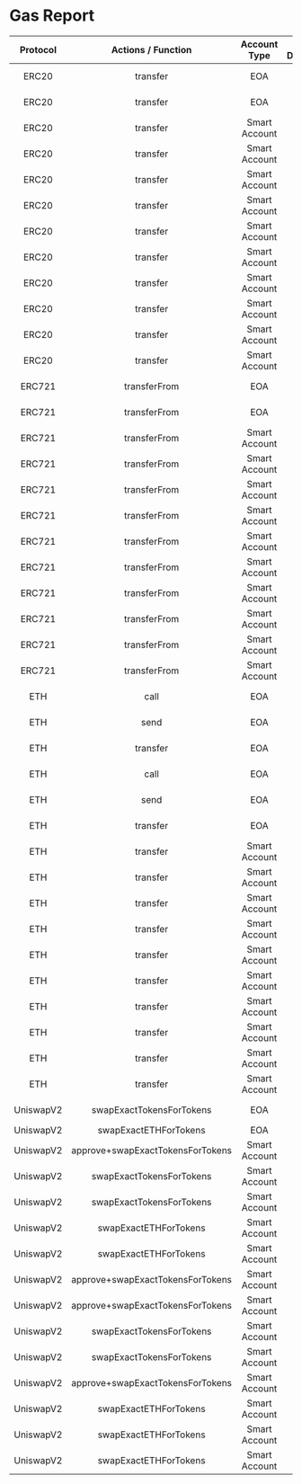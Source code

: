 # Gas Report
| **Protocol** | **Actions / Function** | **Account Type** | **Is Deployed** | **With Paymaster?** | **Receiver Access** | **Gas Used** | **Full Log** |
|:------------:|:---------------------:|:----------------:|:--------------:|:-------------------:|:-------------------:|:------------:|:-------------:|
|   ERC20 | transfer | EOA | False | False | 🔥 WarmAccess | 25221 | ERC20::transfer::EOA::Simple::WarmAccess: 25221 |
|   ERC20 | transfer | EOA | False | False | 🧊 ColdAccess | 49921 | ERC20::transfer::EOA::Simple::ColdAccess: 49921 |
|   ERC20 | transfer | Smart Account | True | False | 🔥 WarmAccess | 74867 | ERC20::transfer::Nexus::Deployed::WarmAccess: 74867 |
|   ERC20 | transfer | Smart Account | True | True | 🔥 WarmAccess | 91363 | ERC20::transfer::Nexus::WithPaymaster::WarmAccess: 91363 |
|   ERC20 | transfer | Smart Account | True | False | 🧊 ColdAccess | 94767 | ERC20::transfer::Nexus::Deployed::ColdAccess: 94767 |
|   ERC20 | transfer | Smart Account | True | True | 🧊 ColdAccess | 111262 | ERC20::transfer::Nexus::WithPaymaster::ColdAccess: 111262 |
|   ERC20 | transfer | Smart Account | False | False | 🔥 WarmAccess | 347256 | ERC20::transfer::Setup And Call::Using Pre-Funded Ether::WarmAccess: 347256 |
|   ERC20 | transfer | Smart Account | False | False | 🔥 WarmAccess | 299152 | ERC20::transfer::Setup And Call::UsingDeposit::WarmAccess: 299152 |
|   ERC20 | transfer | Smart Account | False | True | 🔥 WarmAccess | 315962 | ERC20::transfer::Setup And Call::WithPaymaster::WarmAccess: 315962 |
|   ERC20 | transfer | Smart Account | False | False | 🧊 ColdAccess | 367156 | ERC20::transfer::Setup And Call::Using Pre-Funded Ether::ColdAccess: 367156 |
|   ERC20 | transfer | Smart Account | False | False | 🧊 ColdAccess | 319051 | ERC20::transfer::Setup And Call::UsingDeposit::ColdAccess: 319051 |
|   ERC20 | transfer | Smart Account | False | True | 🧊 ColdAccess | 335861 | ERC20::transfer::Setup And Call::WithPaymaster::ColdAccess: 335861 |
|   ERC721 | transferFrom | EOA | False | False | 🔥 WarmAccess | 28583 | ERC721::transferFrom::EOA::Simple::WarmAccess: 28583 |
|   ERC721 | transferFrom | EOA | False | False | 🧊 ColdAccess | 48483 | ERC721::transferFrom::EOA::Simple::ColdAccess: 48483 |
|   ERC721 | transferFrom | Smart Account | True | False | 🔥 WarmAccess | 78354 | ERC721::transferFrom::Nexus::Deployed::WarmAccess: 78354 |
|   ERC721 | transferFrom | Smart Account | True | True | 🔥 WarmAccess | 94877 | ERC721::transferFrom::Nexus::WithPaymaster::WarmAccess: 94877 |
|   ERC721 | transferFrom | Smart Account | True | False | 🧊 ColdAccess | 98254 | ERC721::transferFrom::Nexus::Deployed::ColdAccess: 98254 |
|   ERC721 | transferFrom | Smart Account | True | True | 🧊 ColdAccess | 114777 | ERC721::transferFrom::Nexus::WithPaymaster::ColdAccess: 114777 |
|   ERC721 | transferFrom | Smart Account | False | False | 🔥 WarmAccess | 345959 | ERC721::transferFrom::Setup And Call::Using Pre-Funded Ether::WarmAccess: 345959 |
|   ERC721 | transferFrom | Smart Account | False | False | 🔥 WarmAccess | 297855 | ERC721::transferFrom::Setup And Call::UsingDeposit::WarmAccess: 297855 |
|   ERC721 | transferFrom | Smart Account | False | True | 🔥 WarmAccess | 314664 | ERC721::transferFrom::Setup And Call::WithPaymaster::WarmAccess: 314664 |
|   ERC721 | transferFrom | Smart Account | False | False | 🧊 ColdAccess | 365859 | ERC721::transferFrom::Setup And Call::Using Pre-Funded Ether::ColdAccess: 365859 |
|   ERC721 | transferFrom | Smart Account | False | False | 🧊 ColdAccess | 317755 | ERC721::transferFrom::Setup And Call::UsingDeposit::ColdAccess: 317755 |
|   ERC721 | transferFrom | Smart Account | False | True | 🧊 ColdAccess | 334564 | ERC721::transferFrom::Setup And Call::WithPaymaster::ColdAccess: 334564 |
|   ETH | call | EOA | False | False | 🔥 WarmAccess | 28201 | ETH::call::EOA::Simple::WarmAccess: 28201 |
|   ETH | send | EOA | False | False | 🔥 WarmAccess | 28201 | ETH::send::EOA::Simple::WarmAccess: 28201 |
|   ETH | transfer | EOA | False | False | 🔥 WarmAccess | 28073 | ETH::transfer::EOA::Simple::WarmAccess: 28073 |
|   ETH | call | EOA | False | False | 🧊 ColdAccess | 53201 | ETH::call::EOA::Simple::ColdAccess: 53201 |
|   ETH | send | EOA | False | False | 🧊 ColdAccess | 53201 | ETH::send::EOA::Simple::ColdAccess: 53201 |
|   ETH | transfer | EOA | False | False | 🧊 ColdAccess | 53073 | ETH::transfer::EOA::Simple::ColdAccess: 53073 |
|   ETH | transfer | Smart Account | True | False | 🔥 WarmAccess | 77616 | ETH::transfer::Nexus::Deployed::WarmAccess: 77616 |
|   ETH | transfer | Smart Account | True | True | 🔥 WarmAccess | 94101 | ETH::transfer::Nexus::WithPaymaster::WarmAccess: 94101 |
|   ETH | transfer | Smart Account | True | False | 🧊 ColdAccess | 102616 | ETH::transfer::Nexus::Deployed::ColdAccess: 102616 |
|   ETH | transfer | Smart Account | True | True | 🧊 ColdAccess | 119101 | ETH::transfer::Nexus::WithPaymaster::ColdAccess: 119101 |
|   ETH | transfer | Smart Account | False | False | 🔥 WarmAccess | 345193 | ETH::transfer::Setup And Call::Using Pre-Funded Ether::WarmAccess: 345193 |
|   ETH | transfer | Smart Account | False | False | 🔥 WarmAccess | 297088 | ETH::transfer::Setup And Call::UsingDeposit::WarmAccess: 297088 |
|   ETH | transfer | Smart Account | False | True | 🔥 WarmAccess | 313876 | ETH::transfer::Setup And Call::WithPaymaster::WarmAccess: 313876 |
|   ETH | transfer | Smart Account | False | False | 🧊 ColdAccess | 370193 | ETH::transfer::Setup And Call::Using Pre-Funded Ether::ColdAccess: 370193 |
|   ETH | transfer | Smart Account | False | False | 🧊 ColdAccess | 322088 | ETH::transfer::Setup And Call::UsingDeposit::ColdAccess: 322088 |
|   ETH | transfer | Smart Account | False | True | 🧊 ColdAccess | 338876 | ETH::transfer::Setup And Call::WithPaymaster::ColdAccess: 338876 |
|   UniswapV2 | swapExactTokensForTokens | EOA | False | False | N/A | 118252 | UniswapV2::swapExactTokensForTokens::EOA::WETHtoUSDC::N/A: 118252 |
|   UniswapV2 | swapExactETHForTokens | EOA | False | False | N/A | 149263 | UniswapV2::swapExactETHForTokens::EOA::ETHtoUSDC::N/A: 149263 |
|   UniswapV2 | approve+swapExactTokensForTokens | Smart Account | True | False | N/A | 200217 | UniswapV2::approve+swapExactTokensForTokens::Nexus::Deployed::N/A: 200217 |
|   UniswapV2 | swapExactTokensForTokens | Smart Account | True | False | N/A | 168221 | UniswapV2::swapExactTokensForTokens::Nexus::Deployed::N/A: 168221 |
|   UniswapV2 | swapExactTokensForTokens | Smart Account | True | True | N/A | 184796 | UniswapV2::swapExactTokensForTokens::Nexus::WithPaymaster::N/A: 184796 |
|   UniswapV2 | swapExactETHForTokens | Smart Account | True | False | N/A | 199242 | UniswapV2::swapExactETHForTokens::Nexus::Deployed::N/A: 199242 |
|   UniswapV2 | swapExactETHForTokens | Smart Account | True | True | N/A | 215805 | UniswapV2::swapExactETHForTokens::Nexus::WithPaymaster::N/A: 215805 |
|   UniswapV2 | approve+swapExactTokensForTokens | Smart Account | False | False | N/A | 419721 | UniswapV2::approve+swapExactTokensForTokens::Setup And Call::UsingDeposit::N/A: 419721 |
|   UniswapV2 | approve+swapExactTokensForTokens | Smart Account | False | True | N/A | 436792 | UniswapV2::approve+swapExactTokensForTokens::Setup And Call::WithPaymaster::N/A: 436792 |
|   UniswapV2 | swapExactTokensForTokens | Smart Account | False | False | N/A | 387712 | UniswapV2::swapExactTokensForTokens::Setup And Call::UsingDeposit::N/A: 387712 |
|   UniswapV2 | swapExactTokensForTokens | Smart Account | False | True | N/A | 404594 | UniswapV2::swapExactTokensForTokens::Setup And Call::WithPaymaster::N/A: 404594 |
|   UniswapV2 | approve+swapExactTokensForTokens | Smart Account | False | False | N/A | 467827 | UniswapV2::approve+swapExactTokensForTokens::Setup And Call::Using Pre-Funded Ether::N/A: 467827 |
|   UniswapV2 | swapExactETHForTokens | Smart Account | False | False | N/A | 418745 | UniswapV2::swapExactETHForTokens::Setup And Call::UsingDeposit::N/A: 418745 |
|   UniswapV2 | swapExactETHForTokens | Smart Account | False | True | N/A | 435626 | UniswapV2::swapExactETHForTokens::Setup And Call::WithPaymaster::N/A: 435626 |
|   UniswapV2 | swapExactETHForTokens | Smart Account | False | False | N/A | 466850 | UniswapV2::swapExactETHForTokens::Setup And Call::Using Pre-Funded Ether::N/A: 466850 |
